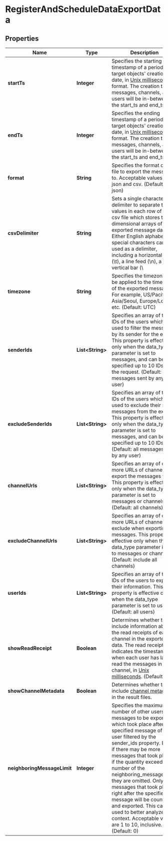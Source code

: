 

# RegisterAndScheduleDataExportData


## Properties

| Name | Type | Description | Notes |
|------------ | ------------- | ------------- | -------------|
|**startTs** | **Integer** | Specifies the starting timestamp of a period for target objects&#39; creation date, in [Unix milliseconds](/docs/chat/v3/platform-api/guides/miscellaneous#2-timestamps) format. The creation time of messages, channels, and users will be in-between the start_ts and end_ts. |  |
|**endTs** | **Integer** | Specifies the ending timestamp of a period for target objects&#39; creation date, in [Unix milliseconds](/docs/chat/v3/platform-api/guides/miscellaneous#2-timestamps) format. The creation time of messages, channels, and users will be in-between the start_ts and end_ts. |  |
|**format** | **String** | Specifies the format of the file to export the messages to. Acceptable values are json and csv. (Default: json) |  [optional] |
|**csvDelimiter** | **String** | Sets a single character delimiter to separate the values in each row of the csv file which stores two-dimensional arrays of the exported message data. Either English alphabets or special characters can be used as a delimiter, including a horizontal tab (\\t), a line feed (\\n), a vertical bar (\\ |  [optional] |
|**timezone** | **String** | Specifies the timezone to be applied to the timestamp of the exported messages. For example, US/Pacific, Asia/Seoul, Europe/London, etc. (Default: UTC) |  [optional] |
|**senderIds** | **List&lt;String&gt;** | Specifies an array of the IDs of the users which are used to filter the messages by its sender for the export. This property is effective only when the data_type parameter is set to messages, and can be specified up to 10 IDs in the request. (Default: all messages sent by any user) |  [optional] |
|**excludeSenderIds** | **List&lt;String&gt;** | Specifies an array of the IDs of the users which are used to exclude their sent messages from the export. This property is effective only when the data_type parameter is set to messages, and can be specified up to 10 IDs. (Default: all messages sent by any user) |  [optional] |
|**channelUrls** | **List&lt;String&gt;** | Specifies an array of one or more URLs of channels to export the messages from. This property is effective only when the data_type parameter is set to messages or channels. (Default: all channels) |  [optional] |
|**excludeChannelUrls** | **List&lt;String&gt;** | Specifies an array of one or more URLs of channels to exclude when exporting the messages. This property is effective only when the data_type parameter is set to messages or channels. (Default: include all channels) |  [optional] |
|**userIds** | **List&lt;String&gt;** | Specifies an array of the IDs of the users to export their information. This property is effective only when the data_type parameter is set to users. (Default: all users) |  [optional] |
|**showReadReceipt** | **Boolean** | Determines whether to include information about the read receipts of each channel in the exported data. The read receipt indicates the timestamps of when each user has last read the messages in the channel, in [Unix milliseconds](/docs/chat/v3/platform-api/guides/miscellaneous#2-timestamps). (Default: true) |  [optional] |
|**showChannelMetadata** | **Boolean** | Determines whether to include [channel metadata](/docs/chat/v3/platform-api/guides/user-and-channel-metadata#2-view-a-channel-metadata) in the result files. |  [optional] |
|**neighboringMessageLimit** | **Integer** | Specifies the maximum number of other users&#39; messages to be exported, which took place after the specified message of a user filtered by the sender_ids property. Even if there may be more messages that took place, if the quantity exceeds the number of the neighboring_message_limit, they are omitted. Only the messages that took place right after the specified message will be counted and exported. This can be used to better analyze the context. Acceptable values are 1 to 10, inclusive. (Default: 0) |  [optional] |



